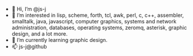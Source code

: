- 👋 Hi, I’m @js-j
- 👀 I’m interested in lisp, scheme, forth, tcl, awk, perl, c, c++, assembler, smalltalk, java, javascript, computer graphics, systems and network administration, databases, operating systems, zeromq, asterisk, graphic design, and a lot more.
- 🌱 I’m currently learning graphic design.
- 📫 js-j@github

<!---
js-j/js-j is a ✨ special ✨ repository because its `README.md` (this file) appears on your GitHub profile.
You can click the Preview link to take a look at your changes.
--->
